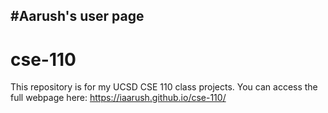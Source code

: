 #Aarush's user page
---
# cse-110
This repository is for my UCSD CSE 110 class projects. You can access the full webpage here: https://iaarush.github.io/cse-110/ 
